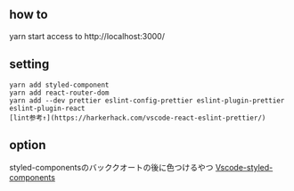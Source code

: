 
## how to

yarn start
access to http://localhost:3000/
## setting

```
yarn add styled-component
yarn add react-router-dom
yarn add --dev prettier eslint-config-prettier eslint-plugin-prettier eslint-plugin-react
[lint参考↑](https://harkerhack.com/vscode-react-eslint-prettier/)
```

## option

styled-componentsのバッククオートの後に色つけるやつ
[Vscode-styled-components](https://marketplace.visualstudio.com/items?itemName=jpoissonnier.vscode-styled-components)

